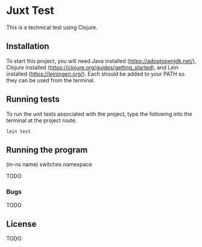 # Juxt Test

This is a technical test using Clojure.

## Installation

To start this project, you will need Java installed (https://adoptopenjdk.net/), Clojure installed (https://clojure.org/guides/getting_started), and Lein installed (https://leiningen.org/). Each should be added to your PATH so they can be used from the terminal.

## Running tests

To run the unit tests associated with the project, type the following into the terminal at the project route.

`lein test`

## Running the program

(in-ns name) switches namespace

TODO

### Bugs

TODO

## License

TODO
